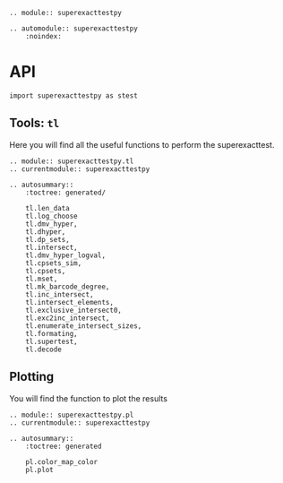 ```{eval-rst}
.. module:: superexacttestpy 
```

```{eval-rst}
.. automodule:: superexacttestpy
    :noindex: 
```
# API
```
import superexacttestpy as stest 
```

## Tools: `tl`
Here you will find all the useful functions to perform the superexacttest.

```{eval-rst}
.. module:: superexacttestpy.tl
.. currentmodule:: superexacttestpy

.. autosummary::
    :toctree: generated/

    tl.len_data
    tl.log_choose
    tl.dmv_hyper,
    tl.dhyper,
    tl.dp_sets,
    tl.intersect,
    tl.dmv_hyper_logval,
    tl.cpsets_sim,
    tl.cpsets,
    tl.mset,
    tl.mk_barcode_degree,
    tl.inc_intersect,
    tl.intersect_elements,
    tl.exclusive_intersect0,
    tl.exc2inc_intersect,
    tl.enumerate_intersect_sizes,
    tl.formating,
    tl.supertest,
    tl.decode
```

## Plotting
You will find the function to plot the results 

```{eval-rst}
.. module:: superexacttestpy.pl
.. currentmodule:: superexacttestpy

.. autosummary::
    :toctree: generated

    pl.color_map_color
    pl.plot
```
